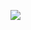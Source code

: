 ![](https://media.githubusercontent.com/media/dyzz/dyzz.github.io/master/images/ToggleButtonPressed.png)